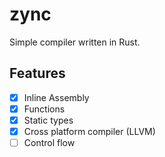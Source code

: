 # zync
Simple compiler written in Rust.

## Features

- [X] Inline Assembly
- [X] Functions
- [X] Static types
- [X] Cross platform compiler (LLVM)
- [ ] Control flow

